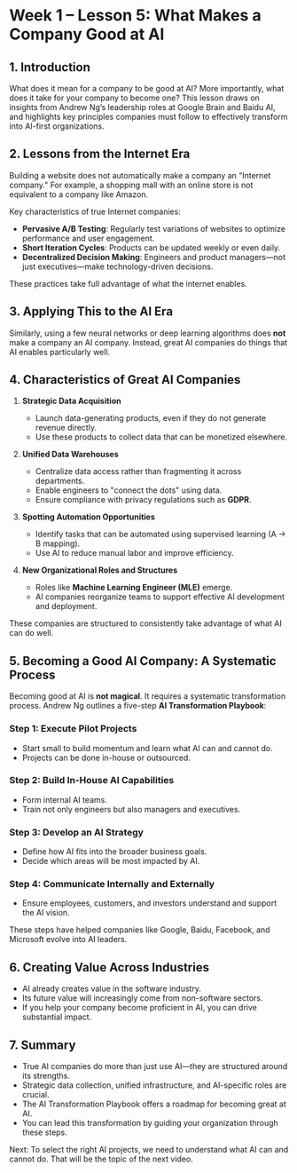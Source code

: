 
# Week 1 – Lesson 5: What Makes a Company Good at AI

## 1. Introduction

What does it mean for a company to be good at AI? More importantly, what does it take for your company to become one? This lesson draws on insights from Andrew Ng’s leadership roles at Google Brain and Baidu AI, and highlights key principles companies must follow to effectively transform into AI-first organizations.

## 2. Lessons from the Internet Era

Building a website does not automatically make a company an "Internet company." For example, a shopping mall with an online store is not equivalent to a company like Amazon.

Key characteristics of true Internet companies:
- **Pervasive A/B Testing**: Regularly test variations of websites to optimize performance and user engagement.
- **Short Iteration Cycles**: Products can be updated weekly or even daily.
- **Decentralized Decision Making**: Engineers and product managers—not just executives—make technology-driven decisions.

These practices take full advantage of what the internet enables.

## 3. Applying This to the AI Era

Similarly, using a few neural networks or deep learning algorithms does **not** make a company an AI company. Instead, great AI companies do things that AI enables particularly well.

## 4. Characteristics of Great AI Companies

1. **Strategic Data Acquisition**
   - Launch data-generating products, even if they do not generate revenue directly.
   - Use these products to collect data that can be monetized elsewhere.

2. **Unified Data Warehouses**
   - Centralize data access rather than fragmenting it across departments.
   - Enable engineers to "connect the dots" using data.
   - Ensure compliance with privacy regulations such as **GDPR**.

3. **Spotting Automation Opportunities**
   - Identify tasks that can be automated using supervised learning (A → B mapping).
   - Use AI to reduce manual labor and improve efficiency.

4. **New Organizational Roles and Structures**
   - Roles like **Machine Learning Engineer (MLE)** emerge.
   - AI companies reorganize teams to support effective AI development and deployment.

These companies are structured to consistently take advantage of what AI can do well.

## 5. Becoming a Good AI Company: A Systematic Process

Becoming good at AI is **not magical**. It requires a systematic transformation process. Andrew Ng outlines a five-step **AI Transformation Playbook**:

### Step 1: Execute Pilot Projects
- Start small to build momentum and learn what AI can and cannot do.
- Projects can be done in-house or outsourced.

### Step 2: Build In-House AI Capabilities
- Form internal AI teams.
- Train not only engineers but also managers and executives.

### Step 3: Develop an AI Strategy
- Define how AI fits into the broader business goals.
- Decide which areas will be most impacted by AI.

### Step 4: Communicate Internally and Externally
- Ensure employees, customers, and investors understand and support the AI vision.

These steps have helped companies like Google, Baidu, Facebook, and Microsoft evolve into AI leaders.

## 6. Creating Value Across Industries

- AI already creates value in the software industry.
- Its future value will increasingly come from non-software sectors.
- If you help your company become proficient in AI, you can drive substantial impact.

## 7. Summary

- True AI companies do more than just use AI—they are structured around its strengths.
- Strategic data collection, unified infrastructure, and AI-specific roles are crucial.
- The AI Transformation Playbook offers a roadmap for becoming great at AI.
- You can lead this transformation by guiding your organization through these steps.

Next: To select the right AI projects, we need to understand what AI can and cannot do. That will be the topic of the next video.
